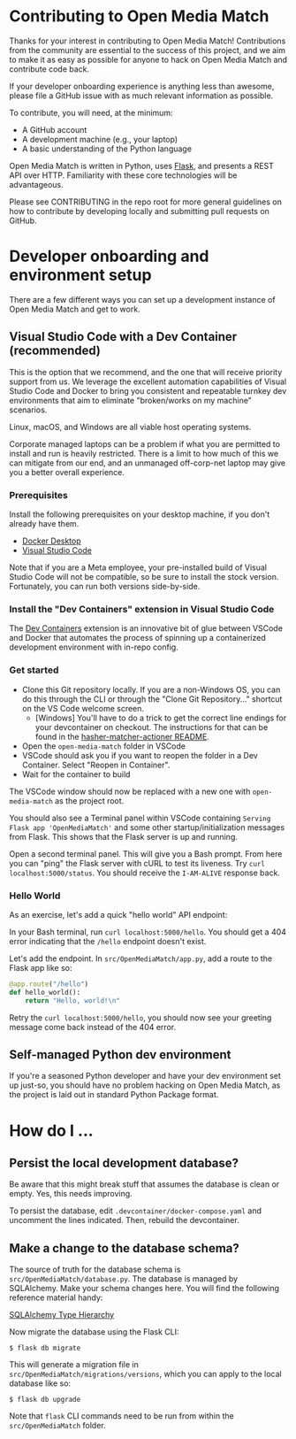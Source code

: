 # Contributing to Open Media Match

Thanks for your interest in contributing to Open Media Match! Contributions from the community are essential to the success of this project, and we aim to make it as easy as possible for anyone to hack on Open Media Match and contribute code back.

If your developer onboarding experience is anything less than awesome, please file a GitHub issue with as much relevant information as possible.

To contribute, you will need, at the minimum:
 * A GitHub account
 * A development machine (e.g., your laptop)
 * A basic understanding of the Python language

Open Media Match is written in Python, uses [Flask](https://flask.palletsprojects.com/), and presents a REST API over HTTP. Familiarity with these core technologies will be advantageous.

Please see CONTRIBUTING in the repo root for more general guidelines on how to contribute by developing locally and submitting pull requests on GitHub.

# Developer onboarding and environment setup

There are a few different ways you can set up a development instance of Open Media Match and get to work.

## Visual Studio Code with a Dev Container (recommended)

This is the option that we recommend, and the one that will receive priority support from us. We leverage the excellent automation capabilities of Visual Studio Code and Docker to bring you consistent and repeatable turnkey dev environments that aim to eliminate "broken/works on my machine" scenarios.

Linux, macOS, and Windows are all viable host operating systems.

Corporate managed laptops can be a problem if what you are permitted to install and run is heavily restricted. There is a limit to how much of this we can mitigate from our end, and an unmanaged off-corp-net laptop may give you a better overall experience.

### Prerequisites

Install the following prerequisites on your desktop machine, if you don't already have them.

 * [Docker Desktop](https://www.docker.com/products/docker-desktop/)
 * [Visual Studio Code](https://code.visualstudio.com)

Note that if you are a Meta employee, your pre-installed build of Visual Studio Code will not be compatible, so be sure to install the stock version. Fortunately, you can run both versions side-by-side.

### Install the "Dev Containers" extension in Visual Studio Code

The [Dev Containers](https://code.visualstudio.com/docs/devcontainers/containers) extension is an innovative bit of glue between VSCode and Docker that automates the process of spinning up a containerized development environment with in-repo config.

### Get started

 * Clone this Git repository locally. If you are a non-Windows OS, you can do this through the CLI or through the "Clone Git Repository..." shortcut on the VS Code welcome screen.
   * [Windows] You'll have to do a trick to get the correct line endings for your devcontainer on checkout. The instructions for that can be found in the [hasher-matcher-actioner README](../hasher-matcher-actioner/CONTRIBUTING.md#vs-code-devcontainers--automated-development-environment).
 * Open the `open-media-match` folder in VSCode
 * VSCode should ask you if you want to reopen the folder in a Dev Container. Select "Reopen in Container".
 * Wait for the container to build

The VSCode window should now be replaced with a new one with `open-media-match` as the project root.

You should also see a Terminal panel within VSCode containing `Serving Flask app 'OpenMediaMatch'` and some other startup/initialization messages from Flask. This shows that the Flask server is up and running.

Open a second terminal panel. This will give you a Bash prompt. From here you can "ping" the Flask server with cURL to test its liveness. Try `curl localhost:5000/status`. You should receive the `I-AM-ALIVE` response back.

### Hello World

As an exercise, let's add a quick "hello world" API endpoint:

In your Bash terminal, run `curl localhost:5000/hello`. You should get a 404 error indicating that the `/hello` endpoint doesn't exist.

Let's add the endpoint. In `src/OpenMediaMatch/app.py`, add a route to the Flask app like so:

```python
@app.route("/hello")
def hello_world():
    return "Hello, world!\n"
```

Retry the `curl localhost:5000/hello`, you should now see your greeting message come back instead of the 404 error.

## Self-managed Python dev environment

If you're a seasoned Python developer and have your dev environment set up just-so, you should have no problem hacking on Open Media Match, as the project is laid out in standard Python Package format.

# How do I ...

## Persist the local development database?

Be aware that this might break stuff that assumes the database is clean or empty. Yes, this needs improving.

To persist the database, edit `.devcontainer/docker-compose.yaml` and uncomment the lines indicated. Then, rebuild the devcontainer.

## Make a change to the database schema?

The source of truth for the database schema is `src/OpenMediaMatch/database.py`. The database is managed by SQLAlchemy. Make your schema changes here. You will find the following reference material handy:

[SQLAlchemy Type Hierarchy](https://docs.sqlalchemy.org/en/20/core/type_basics.html)

Now migrate the database using the Flask CLI:

```
$ flask db migrate
```

This will generate a migration file in `src/OpenMediaMatch/migrations/versions`, which you can apply to the local database like so:

```
$ flask db upgrade
```

Note that `flask` CLI commands need to be run from within the `src/OpenMediaMatch` folder.
